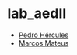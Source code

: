 # lab_aedII

* [Pedro Hércules](https://github.com/PedroHercules0810)
* [Marcos Mateus](https://github.com/mmvbs)
